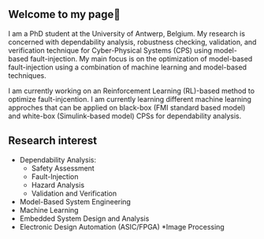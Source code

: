 ## Welcome to my page👋
I am a PhD student at the University of Antwerp, Belgium. My research is concerned with dependability analysis, robustness 
checking, validation, and verification technique for Cyber-Physical Systems (CPS) using model-based fault-injection. My main focus 
is on the optimization of model-based fault-injection using a combination of machine learning and model-based techniques. 

I am currently working on an Reinforcement Learning (RL)-based method to optimize fault-injcention.
I am currently learning different machine learning approches that can be applied on black-box (FMI standard based model) and white-box (Simulink-based model) CPSs for dependability analysis.

## Research interest
* Dependability Analysis:
  * Safety Assessment 
  * Fault-Injection
  * Hazard Analysis
  * Validation and Verification
* Model-Based System Engineering
* Machine Learning  
* Embedded System Design and Analysis
* Electronic Design Automation (ASIC/FPGA)
*Image Processing

<!--
**mehrdad-moradi/mehrdad-moradi** is a ✨ _special_ ✨ repository because its `README.md` (this file) appears on your GitHub profile.

Here are some ideas to get you started:

- 🔭 I’m currently working on ...
- 🌱 I’m currently learning ...
- 👯 I’m looking to collaborate on ...
- 🤔 I’m looking for help with ...
- 💬 Ask me about ...
- 📫 How to reach me: ...
- 😄 Pronouns: ...
- ⚡ Fun fact: ...
-->
